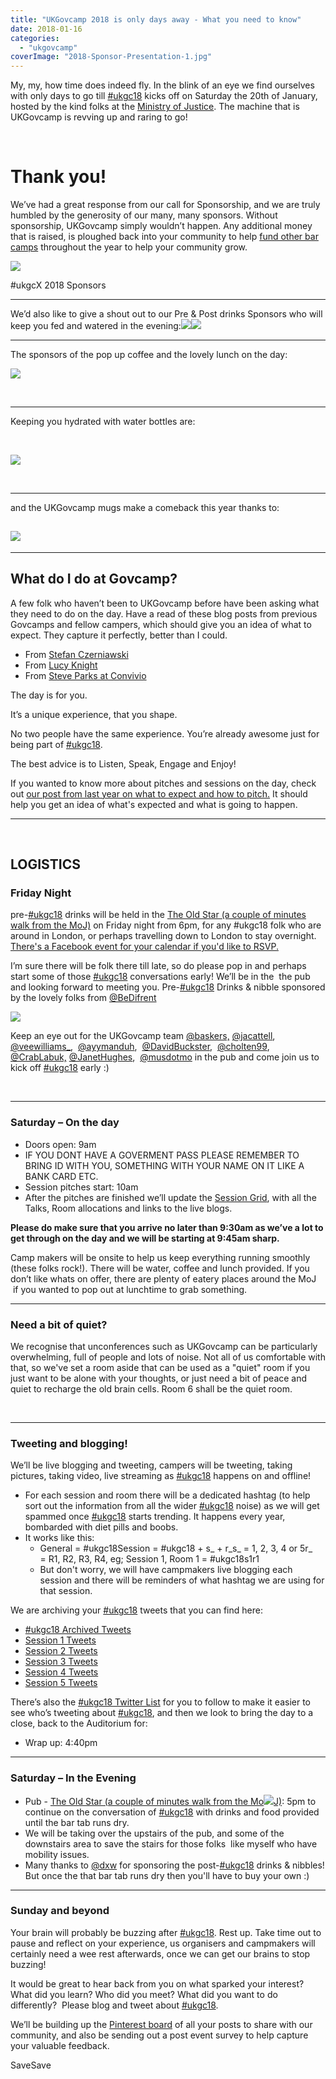 ```yaml
---
title: "UKGovcamp 2018 is only days away - What you need to know"
date: 2018-01-16
categories: 
  - "ukgovcamp"
coverImage: "2018-Sponsor-Presentation-1.jpg"
---
```


My, my, how time does indeed fly. In the blink of an eye we find ourselves with only days to go till [#ukgc18](https://twitter.com/hashtag/ukgc18?ref_src=twsrc%5Egoogle%7Ctwcamp%5Eserp%7Ctwgr%5Ehashtag) kicks off on Saturday the 20th of January, hosted by the kind folks at the [Ministry of Justice](https://www.google.co.uk/maps/place/Ministry+of+Justice/@51.4997614,-0.1370881,17z/data=!3m1!4b1!4m5!3m4!1s0x487604dbe92f5af3:0x43d424d396c6fa7!8m2!3d51.4997581!4d-0.1348994). The machine that is UKGovcamp is revving up and raring to go!

 

# **Thank you!**

We’ve had a great response from our call for Sponsorship, and we are truly humbled by the generosity of our many, many sponsors. Without sponsorship, UKGovcamp simply wouldn’t happen. Any additional money that is raised, is ploughed back into your community to help [fund other bar camps](https://www.ukgovcamp.com/category/support-events/) throughout the year to help your community grow.

![](images/2018-Sponsor-Presentation-1.jpg)

#ukgcX 2018 Sponsors

* * *

We’d also like to give a shout out to our Pre & Post drinks Sponsors who will keep you fed and watered in the evening:[![](images/DifrentGroup.jpg)](https://www.ukgovcamp.com/wp-content/uploads/2018/01/DifrentGroup.jpg)[![](images/dxw-logo.png)](https://www.ukgovcamp.com/wp-content/uploads/2018/01/dxw-logo.png)

* * *

The sponsors of the pop up coffee and the lovely lunch on the day:

[![](images/Asset-1.png)](https://www.ukgovcamp.com/wp-content/uploads/2018/01/Asset-1.png)

 

* * *

Keeping you hydrated with water bottles are:

 

[![](images/MadeTech-colour-logo.png)](https://www.ukgovcamp.com/wp-content/uploads/2018/01/MadeTech-colour-logo.png)

 

* * *

and the UKGovcamp mugs make a comeback this year thanks to:

## [![](images/TER_4C_NOTAG.jpg)](https://www.ukgovcamp.com/wp-content/uploads/2018/01/TER_4C_NOTAG.jpg)

* * *

## **What do I do at Govcamp?**

A few folk who haven’t been to UKGovcamp before have been asking what they need to do on the day. Have a read of these blog posts from previous Govcamps and fellow campers, which should give you an idea of what to expect. They capture it perfectly, better than I could.

- From [Stefan Czerniawski](http://publicstrategist.com/2015/01/camping-trip/)
- From [Lucy Knight](https://geekwonkinterface.wordpress.com/2016/06/14/its-ok/)
- From [Steve Parks at Convivio](https://blog.weareconvivio.com/what-to-expect-at-ukgovcamp-ecc37191dc81) 

The day is for you.

It’s a unique experience, that you shape.

No two people have the same experience. You’re already awesome just for being part of [#ukgc18](https://twitter.com/hashtag/ukgc18?ref_src=twsrc%5Egoogle%7Ctwcamp%5Eserp%7Ctwgr%5Ehashtag).

The best advice is to Listen, Speak, Engage and Enjoy!

If you wanted to know more about pitches and sessions on the day, check out [our post from last year on what to expect and how to pitch.](https://www.ukgovcamp.com/2017/01/15/pitch-and-run-at-ukgcx/) It should help you get an idea of what's expected and what is going to happen.

* * *

 

## **LOGISTICS**

### **Friday Night**

pre-[#ukgc18](https://twitter.com/hashtag/ukgc18?ref_src=twsrc%5Egoogle%7Ctwcamp%5Eserp%7Ctwgr%5Ehashtag) drinks will be held in the [The Old Star (a couple of minutes walk from the MoJ)](https://www.google.co.uk/maps/place/Old+Star/@51.4999304,-0.135975,17z/data=!3m1!4b1!4m5!3m4!1s0x487604dbeddda95b:0xdfdc4e49133adb59!8m2!3d51.4999271!4d-0.1337863) on Friday night from 6pm, for any #ukgc18 folk who are around in London, or perhaps travelling down to London to stay overnight. [There's a Facebook event for your calendar if you'd like to RSVP.](https://www.facebook.com/events/311156836061646/)

I’m sure there will be folk there till late, so do please pop in and perhaps start some of those [#ukgc18](https://twitter.com/hashtag/ukgc18?ref_src=twsrc%5Egoogle%7Ctwcamp%5Eserp%7Ctwgr%5Ehashtag) conversations early! We’ll be in the  the pub and looking forward to meeting you. Pre-[#ukgc18](https://twitter.com/hashtag/ukgc18?ref_src=twsrc%5Egoogle%7Ctwcamp%5Eserp%7Ctwgr%5Ehashtag) Drinks & nibble sponsored by the lovely folks from [@BeDifrent](https://twitter.com/bedifrent)

[![](images/DifrentGroup.jpg)](https://www.ukgovcamp.com/wp-content/uploads/2018/01/DifrentGroup.jpg)

Keep an eye out for the UKGovcamp team [@baskers,](https://www.twitter.com/baskers) [@jacattell](https://www.twitter.com/jacattell),  [@veewilliams\_](https://www.twitter.com/veewilliams_),  [@ayymanduh](https://www.twitter.com/ayymanduh),  [@DavidBuckster](https://www.twitter.com/davidbuckster),  [@cholten99](https://www.twitter.com/cholten99), [@CrabLabuk,](https://www.twitter.com/crablabuk) [@JanetHughes](https://www.twitter.com/janethughes),  [@musdotmo](https://www.twitter.com/musdotmo) in the pub and come join us to kick off [#ukgc18](https://twitter.com/hashtag/ukgc18?ref_src=twsrc%5Egoogle%7Ctwcamp%5Eserp%7Ctwgr%5Ehashtag) early :)

 

* * *

### **Saturday – On the day**

- Doors open: 9am
- IF YOU DONT HAVE A GOVERMENT PASS PLEASE REMEMBER TO BRING ID WITH YOU, SOMETHING WITH YOUR NAME ON IT LIKE A BANK CARD ETC.
- Session pitches start: 10am
- After the pitches are finished we’ll update the [Session Grid](https://docs.google.com/spreadsheets/d/1S6nemSPxSLrURGigaQZFKViWBoAhalpE2f0RtZ92Fpk/pubhtml), with all the Talks, Room allocations and links to the live blogs.

**Please do make sure that you arrive no later than 9:30am as we’ve a lot to get through on the day and we will be starting at 9:45am sharp.**

Camp makers will be onsite to help us keep everything running smoothly (these folks rock!). There will be water, coffee and lunch provided. If you don’t like whats on offer, there are plenty of eatery places around the MoJ  if you wanted to pop out at lunchtime to grab something.

* * *

### Need a bit of quiet?

We recognise that unconferences such as UKGovcamp can be particularly overwhelming, full of people and lots of noise. Not all of us comfortable with that, so we've set a room aside that can be used as a "quiet" room if you just want to be alone with your thoughts, or just need a bit of peace and quiet to recharge the old brain cells. Room 6 shall be the quiet room.

 

* * *

### Tweeting and blogging!

We’ll be live blogging and tweeting, campers will be tweeting, taking pictures, taking video, live streaming as [#ukgc18](https://twitter.com/hashtag/ukgc18?ref_src=twsrc%5Egoogle%7Ctwcamp%5Eserp%7Ctwgr%5Ehashtag) happens on and offline!

- For each session and room there will be a dedicated hashtag (to help sort out the information from all the wider [#ukgc18](https://twitter.com/hashtag/ukgc18?ref_src=twsrc%5Egoogle%7Ctwcamp%5Eserp%7Ctwgr%5Ehashtag) noise) as we will get spammed once [#ukgc18](https://twitter.com/hashtag/ukgc18?ref_src=twsrc%5Egoogle%7Ctwcamp%5Eserp%7Ctwgr%5Ehashtag) starts trending. It happens every year, bombarded with diet pills and boobs.
- It works like this:
    - General = #ukgc18Session = #ukgc18 + s\_ + r\_s\_ = 1, 2, 3, 4 or 5r\_ = R1, R2, R3, R4, eg; Session 1, Room 1 = #ukgc18s1r1
    - But don't worry, we will have campmakers live blogging each session and there will be reminders of what hashtag we are using for that session.

We are archiving your [#ukgc18](https://twitter.com/hashtag/ukgc18?ref_src=twsrc%5Egoogle%7Ctwcamp%5Eserp%7Ctwgr%5Ehashtag) tweets that you can find here:

- [#ukgc18 Archived Tweets](https://docs.google.com/spreadsheets/d/e/2PACX-1vSUHX2ybkCUB1XIAXj5EHFSVpM1XOzK7h9NlXUEi-PMUw7E46AgD2cVEx_WL8HQNBuz2f2loMgEUYvS/pubhtml?gid=349751605&single=true) 
- [Session 1 Tweets](https://docs.google.com/spreadsheets/d/e/2PACX-1vQTDYIfN5c41pra6xxqCoDS5UiLhelqGvRKPCY-EwzkrnFST04d2GiTJdjRaVWJ87tpVdGV-Gvjq03P/pubhtml?gid=1083675254&single=true)
- [Session 2 Tweets](https://docs.google.com/spreadsheets/d/e/2PACX-1vR8H1_NhSQghF0GoJlYGGQBhugz2JSCtzp7z9wriDMJPgmSFKobYA8NgIH2ARTfhploDUoPRmrfDsGB/pubhtml?gid=1977973654&single=true)
- [Session 3 Tweets](https://docs.google.com/spreadsheets/d/e/2PACX-1vTxWPMBCTDqOLOYc4xdPmBlol6cSHLM7dl-NAMHPWFX9pLoS4a8OJL30VTyxjP8A-UatNfmQiIWIqxW/pubhtml?gid=2119067591&single=true)
- [Session 4 Tweets](https://docs.google.com/spreadsheets/d/e/2PACX-1vQi4iuyoE6Gvs4mai0yIHjsk73Jg-Xc0EstMThHxPHVeRFoI9HNQiOP5OrcvbQAOKSFauaiDXzdAI5h/pubhtml?gid=1175165718&single=true)
- [Session 5 Tweets](https://docs.google.com/spreadsheets/d/e/2PACX-1vQBr4vjZFuudc5l9D-6GO3DxpeZvYpBA3qh7Ob3grkYmfQLEllfpWLU-TZAEFQOC38fKloVyzL48yyz/pubhtml?gid=1716909095&single=true)

There’s also the [#ukgc18 Twitter List](https://twitter.com/UKGovCamp/lists/ukgovcamp-2018-attendees) for you to follow to make it easier to see who’s tweeting about [#ukgc18](https://twitter.com/hashtag/ukgc18?ref_src=twsrc%5Egoogle%7Ctwcamp%5Eserp%7Ctwgr%5Ehashtag), and then we look to bring the day to a close, back to the Auditorium for:

- Wrap up: 4:40pm

* * *

### **Saturday – In the Evening**

- Pub - [The Old Star (a couple of minutes walk from the Mo![](images/dxw-logo.png)J)](https://www.google.co.uk/maps/place/Old+Star/@51.4999304,-0.135975,17z/data=!3m1!4b1!4m5!3m4!1s0x487604dbeddda95b:0xdfdc4e49133adb59!8m2!3d51.4999271!4d-0.1337863): 5pm to continue on the conversation of [#ukgc18](https://twitter.com/hashtag/ukgc18?ref_src=twsrc%5Egoogle%7Ctwcamp%5Eserp%7Ctwgr%5Ehashtag) with drinks and food provided until the bar tab runs dry.
- We will be taking over the upstairs of the pub, and some of the downstairs area to save the stairs for those folks  like myself who have mobility issues.
- Many thanks to [@dxw](https://twitter.com/dxw) for sponsoring the post-[#ukgc18](https://twitter.com/hashtag/ukgc18?ref_src=twsrc%5Egoogle%7Ctwcamp%5Eserp%7Ctwgr%5Ehashtag) drinks & nibbles! But once the that bar tab runs dry then you'll have to buy your own :)

* * *

### **Sunday and beyond**

Your brain will probably be buzzing after [#ukgc18](https://twitter.com/hashtag/ukgc18?ref_src=twsrc%5Egoogle%7Ctwcamp%5Eserp%7Ctwgr%5Ehashtag). Rest up. Take time out to pause and reflect on your experience, us organisers and campmakers will certainly need a wee rest afterwards, once we can get our brains to stop buzzing!

It would be great to hear back from you on what sparked your interest? What did you learn? Who did you meet? What did you want to do differently?  Please blog and tweet about [#ukgc18](https://twitter.com/hashtag/ukgc18?ref_src=twsrc%5Egoogle%7Ctwcamp%5Eserp%7Ctwgr%5Ehashtag).

We’ll be building up the [Pinterest board](https://www.pinterest.co.uk/ugovcamp/ukgovcamp-2018/) of all your posts to share with our community, and also be sending out a post event survey to help capture your valuable feedback.

SaveSave
